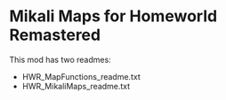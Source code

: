 # Mikali Maps for Homeworld Remastered

This mod has two readmes:

* HWR_MapFunctions_readme.txt
* HWR_MikaliMaps_readme.txt

